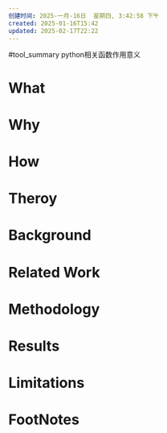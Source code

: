 ```yaml
---
创建时间: 2025-一月-16日  星期四, 3:42:58 下午
created: 2025-01-16T15:42
updated: 2025-02-17T22:22
---
```

#tool_summary 
python相关函数作用意义
# What
# Why
# How
# Theroy
# Background
# Related Work
# Methodology
# Results
# Limitations
# FootNotes